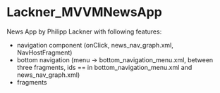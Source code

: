 # Lackner_MVVMNewsApp
News App by Philipp Lackner with following features:
- navigation component (onClick, news_nav_graph.xml, NavHostFragment)
- bottom navigation (menu -> bottom_navigation_menu.xml, between three fragments, ids == in bottom_navigation_menu.xml and news_nav_graph.xml)
- fragments
